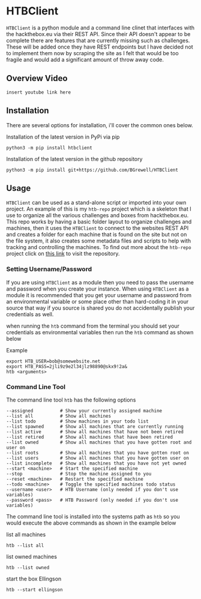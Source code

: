 # HTBClient
`HTBClient` is a python module and a command line clinet that interfaces with the hackthebox.eu via their REST API. 
Since their API doesn't appear to be complete there are features that are currently missing such as challenges. 
These will be added once they have REST endpoints but I have decided not to implement them now by scraping the site as I 
felt that would be too fragile and would add a significant amount of throw away code.

## Overview Video

`insert youtube link here`

## Installation
There are several options for installation, i'll cover the common ones below. 

Installation of the latest version in PyPi via pip
```
python3 -m pip install htbclient
```

Installation of the latest version in the github repository
```
python3 -m pip install git+https://github.com/BGrewell/HTBClient
```

## Usage
`HTBClient` can be used as a stand-alone script or imported into your own project. An example of this is my `htb-repo` 
project which is a skeleton that I use to organize all the various challenges and boxes from hackthebox.eu. This repo 
works by having a basic folder layout to organize challenges and machines, then it uses the `HTBClient` to connect to 
the websites REST API and creates a folder for each machine that is found on the site but not on the file system, it 
also creates some metadata files and scripts to help with tracking and controlling the machines. To find out more about 
the `htb-repo` project click on [this link](https://github.com/BGrewell/htb-repo) to visit the repository.

### Setting Username/Password
If you are using `HTBClient` as a module then you need to pass the username and password when you
create your instance. When using `HTBClient` as a module it is recommended that you get your username
and password from an environmental variable or some place other than hard-coding it in your source
that way if you source is shared you do not accidentally publish your credentials as well.

when running the `htb` command from the terminal you should set your credentials as environmental variables then
run the `htb` command as shown below

Example
```
export HTB_USER=bob@somewebsite.net
export HTB_PASS=2jli9z9e2l34jlz98890@skx9!2a&
htb <arguments>
```

### Command Line Tool
The command line tool `htb` has the following options

```shell
--assigned          # Show your currently assigned machine
--list all          # Show all machines
--list todo         # Show machines in your todo list
--list spawned      # Show all machines that are currently running
--list active       # Show all machines that have not been retired
--list retired      # Show all machines that have been retired
--list owned        # Show all machines that you have gotten root and user on
--list roots        # Show all machines that you have gotten root on
--list users        # Show all machines that you have gotten user on
--list incomplete   # Show all machines that you have not yet owned
--start <machine>   # Start the specified machine
--stop              # Stop the machine assigned to you
--reset <machine>   # Restart the specified machine
--todo <machine>    # Toggle the specified machines todo status
--username <user>   # HTB Username (only needed if you don't use variables)
--password <pass>   # HTB Password (only needed if you don't use variables)
```

The command line tool is installed into the systems path as `htb` so you would execute the above commands as shown in
the example below

list all machines
```shell
htb --list all
```

list owned machines
```shell
htb --list owned
```

start the box Ellingson
```shell
htb --start ellingson
```

